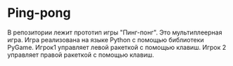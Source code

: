 # Ping-pong
В репозитории лежит прототип игры "Пинг-понг". Это мультиплеерная игра.
Игра реализована на языке Python с помощью библиотеки PyGame.
Игрок1 управляет левой ракеткой с помощью клавиш. Игрок 2 управляет правой ракеткой с помощью клавиш.
